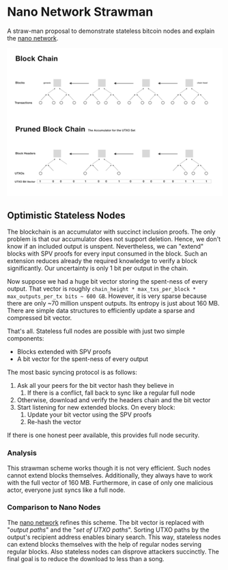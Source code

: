 # Nano Network Strawman

A straw-man proposal to demonstrate stateless bitcoin nodes and explain the [nano network](../bitcoin-nano-network.md). 

<img src="../assets/utxo-bit-vector.png" alt="UTXO bit vector">

## Optimistic Stateless Nodes 

The blockchain is an accumulator with succinct inclusion proofs. The only problem is that our accumulator does not support deletion. Hence, we don't know if an included output is unspent.
Nevertheless, we can "extend" blocks with SPV proofs for every input consumed in the block. Such an extension reduces already the required knowledge to verify a block significantly. Our uncertainty is only 1 bit per output in the chain.

Now suppose we had a huge bit vector storing the spent-ness of every output. That vector is roughly `chain_height * max_txs_per_block * max_outputs_per_tx bits ~ 600 GB`. However, it is very sparse because there are only ~70 million unspent outputs. Its entropy is just about 160 MB. There are simple data structures to efficiently update a sparse and compressed bit vector.

That's all. Stateless full nodes are possible with just two simple components:
- Blocks extended with SPV proofs
- A bit vector for the spent-ness of every output

The most basic syncing protocol is as follows:
1. Ask all your peers for the bit vector hash they believe in
    1. If there is a conflict, fall back to sync like a regular full node
2. Otherwise, download and verify the headers chain and the bit vector
3. Start listening for new extended blocks. On every block:
    1. Update your bit vector using the SPV proofs
    2. Re-hash the vector

If there is one honest peer available, this provides full node security.


### Analysis 
This strawman scheme works though it is not very efficient. Such nodes cannot extend blocks themselves. 
Additionally, they always have to work with the full vector of 160 MB. 
Furthermore, in case of only one malicious actor, everyone just syncs like a full node.

### Comparison to Nano Nodes
The [nano network](../bitcoin-nano-network.md) refines this scheme. 
The bit vector is replaced with "*output paths*" and the "*set of UTXO paths*".
Sorting UTXO paths by the output's recipient address enables binary search. This way, stateless nodes can extend blocks themselves with the help of regular nodes serving regular blocks. Also stateless nodes can disprove attackers succinctly.
The final goal is to reduce the download to less than a song.
